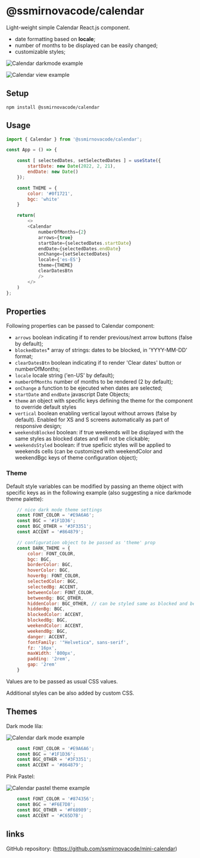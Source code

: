 # @ssmirnovacode/calendar

Light-weight simple Calendar React.js component.

- date formatting based on **locale**;
- number of months to be displayed can be easily changed;
- customizable styles;

![Calendar darkmode example](https://i.ibb.co/VBp6ccg/calendar4.png)

![Calendar view example](https://i.ibb.co/WBMg6GB/calendar1.png)

## Setup
```
npm install @ssmirnovacode/calendar
```


## Usage

```js
import { Calendar } from '@ssmirnovacode/calendar';

const App = () => {

    const [ selectedDates, setSelectedDates ] = useState({
        startDate: new Date(2022, 2, 21),
        endDate: new Date()
    });

    const THEME = {
        color: '#0f1721',
        bgc: 'white'
    }

    return(
        <>
        <Calendar 
            numberOfMonths={2} 
            arrows={true} 
            startDate={selectedDates.startDate} 
            endDate={selectedDates.endDate} 
            onChange={setSelectedDates} 
            locale={'es-ES'}
            theme={THEME}
            clearDatesBtn
            />
        </>
    )
};
```


## Properties

Following properties can be passed to Calendar component:
- `arrows` boolean indicating if to render previous/next arrow buttons (false by default);
- `blockedDates`* array of strings: dates to be blocked, in 'YYYY-MM-DD' format;
- `clearDatesBtn` boolean indicating if to render 'Clear dates' button or numberOfMonths;
- `locale` locale string ('en-US' by default);
- `numberOfMonths` number of months to be rendered (2 by default);
- `onChange` a function to be ejecuted when dates are selected;
- `startDate` and `endDate` javascript Date Objects;
- `theme` an object with specific keys defining the theme for the component to override default styles
- `vertical` boolean enabling vertical layout without arrows (false by default). Enabled for XS and S screens automatically as part of responsive design;
- `weekendsBlocked` boolean: if true weekends will be displayed with the same styles as blocked dates and will not be clickable;
- `weekendsStyled` boolean: if true speficic styles will be applied to weekends cells (can be customized with weekendColor and weekendBgc keys of theme configuration object);


### Theme

Default style variables can be modified by passing an theme object with specific keys as in the following example (also suggesting a nice darkmode theme palette):

```js
    // nice dark mode theme settings
    const FONT_COLOR = '#E9A6A6';
    const BGC = '#1F1D36';
    const BGC_OTHER = '#3F3351';
    const ACCENT = '#864879';

    // configuration object to be passed as 'theme' prop
    const DARK_THEME = {
        color: FONT_COLOR, 
        bgc: BGC, 
        borderColor: BGC,
        hoverColor: BGC,
        hoverBg: FONT_COLOR,
        selectedColor: BGC, 
        selectedBg: ACCENT,
        betweenColor: FONT_COLOR,
        betweenBg: BGC_OTHER, 
        hiddenColor: BGC_OTHER, // can be styled same as blocked and be visible 
        hiddenBg: BGC,
        blockedColor: ACCENT,
        blockedBg: BGC,
        weekendColor: ACCENT,
        weekendBg: BGC,
        danger: ACCENT,
        fontFamily: '"Helvetica", sans-serif',
        fz: '16px',
        maxWidth: '800px',
        padding: '2rem',
        gap: '2rem'
    }

```
Values are to be passed as usual CSS values.

Additional styles can be also added by custom CSS.

## Themes

Dark mode lila:

![Calendar dark mode example](https://i.ibb.co/k8hHpLV/calendar2.png)

```js
    const FONT_COLOR = '#E9A6A6';
    const BGC = '#1F1D36';
    const BGC_OTHER = '#3F3351';
    const ACCENT = '#864879';
```

Pink Pastel:

![Calendar pastel theme example](https://i.ibb.co/88KfbZC/calendar3.png)

```js
    const FONT_COLOR = '#874356';
    const BGC = '#F6E7D8';
    const BGC_OTHER = '#F68989';
    const ACCENT = '#C65D7B';
```

## links
GitHub repository: (https://github.com/ssmirnovacode/mini-calendar)

